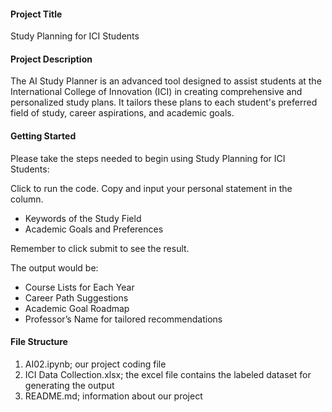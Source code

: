 #### Project Title
Study Planning for ICI Students
#### Project Description
The AI Study Planner is an advanced tool designed to assist students at the International College of Innovation (ICI) in creating comprehensive and personalized study plans. It tailors these plans to each student's preferred field of study, career aspirations, and academic goals. 
#### Getting Started
Please take the steps needed to begin using Study Planning for ICI Students:

Click to run the code.
Copy and input your personal statement in the column.
- Keywords of the Study Field
- Academic Goals and Preferences
  
Remember to click submit to see the result.

The output would be:
- Course Lists for Each Year
- Career Path Suggestions
- Academic Goal Roadmap
- Professor’s Name for tailored recommendations

#### File Structure
1. AI02.ipynb;  our project coding file
2. ICI Data Collection.xlsx; the excel file contains the labeled dataset for generating the output
3. README.md; information about our project
